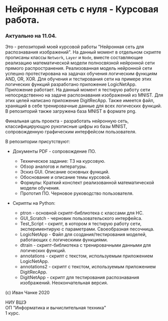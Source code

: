 # Нейронная сеть с нуля - Курсовая работа.
### Актуально на 11.04. 

Это - репозиторий моей курсовой работы "Нейронная сеть для распознавания изображений". На данный момент в отдельном скрипте прописаны классы `Network`, `Layer` и `Node`, вместе составляющие реализацию математической модели полносвязной нейронной сети прямого распространения. Реализованная модель нейронной сети успешно протестирована на задачах обучения логическим функциям AND, OR, XOR.
Для обучения и тестирования сети на примере этих логических функций разработано приложение LogicNetApp. Приложение работает.
На данный момент я тестирую работу сети непосредственно на задаче распознавания изображений из MNIST. Для этих целей написано приложение DigitRecApp.
Также имеется файл, хранящий в себе тренировачные данные для всех логических функций. В репозиторий также загружена база MNIST в формате png.

Финальная цель проекта - разработать нейронную сеть, классифицирующую рукописные цифры из базы MNIST, сопровожденную графическим интерфейсом пользователя.

В репозитории присутствуют:
* Документы PDF - сопровождение ПО.
    * Техническое задание: ТЗ на курсовую.
    * Обзор аналогов и литературы.
    * Эскиз GUI. Описание основных функций.
    * Обоснование и описание темы курсовой.
    * Формулы: Краткий конспект реализованной математической модели обучения.
    * Прототип ПО. Черновое руководство пользователя.
    
* Скрипты на Python:
    * ptron - основной скрипт-библиотека с классами для НС.
    * GUI_Scratch - черновик пользовательского интерфейса. 
    * Test_Script - скрипт, в котором я тестирую работу сети, экспериментирую с параметрами. Своеобразная песочница.
    * LogicNetApp - Файл для создания/тестирования моделей, работающих с логическими функциями.
    * dtrain - скрипт-библиотека с тренировачными данными для логических функций.
    * annotations - скрипт с текстом, используемым приложением LogicNetApp.
    * annotations2 - скрипт с текстом, используемым приложением DigitRecApp.
    * DigitNetApp - скрипт для тестирования распознавания изображений. Неокончательная версия.

(c) Иван Чанке 2020

НИУ ВШЭ\
ОП "Информатика и вычислительная техника"\
1 курс.
